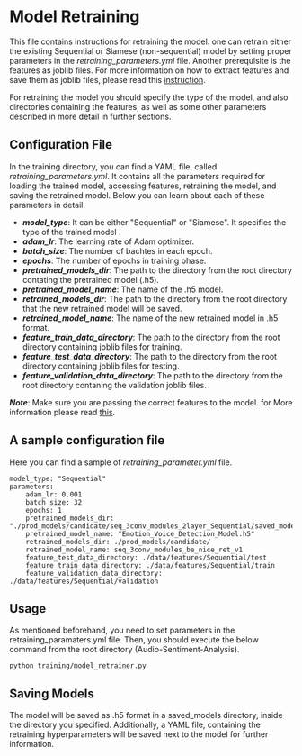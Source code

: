 # Model Retraining

This file contains instructions for retraining the model. one can retrain either the existing Sequential or Siamese (non-sequential) model by setting proper parameters in the _retraining_parameters.yml_ file.
Another prerequisite is the features as joblib files. For more information on how to extract features and save them as joblib files, please read this [instruction](/docs/feature_Extraction.md).

For retraining the model you should specify the type of the model, and also directories containing the features, as well as some other parameters described in more detail in further sections.


## Configuration File

In the training directory, you can find a YAML file, called _retraining_parameters.yml_. It contains all the parameters required for loading the trained model, accessing features, retraining the model, and saving the retrained model. Below you can learn about each of these parameters in detail.

 -  ***model_type***: It can be either "Sequential" or "Siamese". It specifies the type of the trained model .
 -  ***adam_lr***: The learning rate of Adam optimizer.
 -  ***batch_size***: The number of bachtes in each epoch.
 -  ***epochs***: The number of epochs in training phase.
 -  ***pretrained_models_dir***: The path to the directory from the root directory contating the pretrained model (.h5).
 -  ***pretrained_model_name***: The name of the .h5 model.
 -   ***retrained_models_dir***: The path to the directory from the root directory that the new retrained model will be saved.
 -  ***retrained_model_name***: The name of the new retrained model  in .h5 format.
 -  ***feature_train_data_directory***: The path to the directory from the root directory  containing joblib files for  training.
 -  ***feature_test_data_directory***: The path to the directory from the root directory  containing joblib files for testing.
 -  ***feature_validation_data_directory***: The path to the directory from the root directory contaning the validation joblib files.
 
 ***Note***: Make sure you are passing the correct features to the model. for More information please read [this](/docs/feature_Extraction.md).

## A sample configuration file
Here you can find a sample of *retraining_parameter.yml* file.

    
    model_type: "Sequential"
    parameters:     
        adam_lr: 0.001
        batch_size: 32
        epochs: 1
        pretrained_models_dir: "./prod_models/candidate/seq_3conv_modules_2layer_Sequential/saved_models"
        pretrained_model_name: "Emotion_Voice_Detection_Model.h5"
        retrained_models_dir: ./prod_models/candidate/
        retrained_model_name: seq_3conv_modules_be_nice_ret_v1
        feature_test_data_directory: ./data/features/Sequential/test
        feature_train_data_directory: ./data/features/Sequential/train
        feature_validation_data_directory: ./data/features/Sequential/validation
    

## Usage

As mentioned beforehand, you need to set parameters in the retraining_paramaters.yml file. Then, you should execute the below command from the root directory (Audio-Sentiment-Analysis).

    python training/model_retrainer.py

## Saving Models
The model will be saved as .h5 format in a saved_models directory, inside the directory you specified. Additionally, a YAML file, containing the retraining hyperparameters will be saved next to the model for further information.



